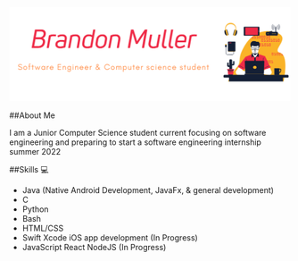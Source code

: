 ![](https://raw.githubusercontent.com/Commando-Brando/Commando-Brando/898cb37e2256ed47185a61e29907f92540bc61a6/github_transparent-dark_big.svg)

##About Me

I am a Junior Computer Science student current focusing on software engineering and preparing to start a software engineering internship summer 2022

##Skills :computer:
* Java (Native Android Development, JavaFx, & general development)
* C 
* Python 
* Bash
* HTML/CSS
* Swift Xcode iOS app development (In Progress)
* JavaScript React NodeJS (In Progress)






<!--
**Commando-Brando/Commando-Brando** is a ✨ _special_ ✨ repository because its `README.md` (this file) appears on your GitHub profile.

Here are some ideas to get you started:

- 🔭 I’m currently working on ...
- 🌱 I’m currently learning ...
- 👯 I’m looking to collaborate on ...
- 🤔 I’m looking for help with ...
- 💬 Ask me about ...
- 📫 How to reach me: ...
- 😄 Pronouns: ...
- ⚡ Fun fact: ...
-->
